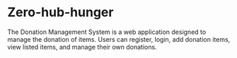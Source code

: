 # Zero-hub-hunger
The Donation Management System is a web application designed to manage the donation of items. Users can register, login, add donation items, view listed items, and manage their own donations.
